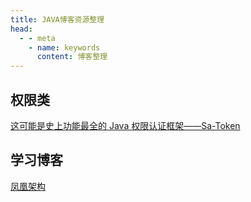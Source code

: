 ```yaml
---
title: JAVA博客资源整理
head:
  - - meta
    - name: keywords
      content: 博客整理
---
```


## 权限类
[这可能是史上功能最全的 Java 权限认证框架——Sa-Token](http://sa-token.dev33.cn/doc/index.html#/)









## 学习博客

[凤凰架构](https://icyfenix.cn/)

